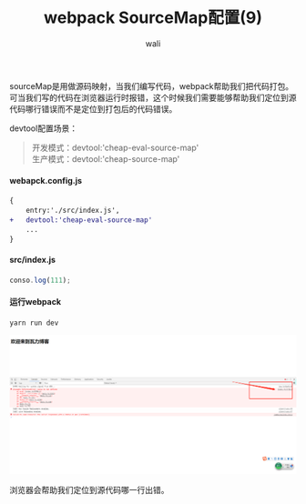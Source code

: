 ﻿---
layout: post
title: webpack SourceMap配置(9)
tagline: webpack教程
category: webpack      #分类
author: wali    #作者
tag: webpack     #标签
ghurl: https://github.com/walidream/webpackBase     #github url
ghurl_zip: https://github.com/walidream/webpackBase/archive/master.zip #github zip下载
comments: true
post_nav: false
group_tag: webpack4.x 教程
---

sourceMap是用做源码映射，当我们编写代码，webpack帮助我们把代码打包。可当我们写的代码在浏览器运行时报错，这个时候我们需要能够帮助我们定位到源代码哪行错误而不是定位到打包后的代码错误。

devtool配置场景：
> 开发模式：devtool:'cheap-eval-source-map' <br>
> 生产模式：devtool:'cheap-source-map'

#### webapck.config.js

```diff
{
	entry:'./src/index.js',
+	devtool:'cheap-eval-source-map'
	...
}
```

#### src/index.js

```javascript
conso.log(111);
```

#### 运行webpack

```
yarn run dev
```

![ssl](https://raw.githubusercontent.com/walidream/waliblog/gh-pages/static/image/webpack/webpack_14.png)

浏览器会帮助我们定位到源代码哪一行出错。



